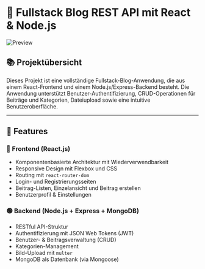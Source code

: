 # 📝 Fullstack Blog REST API mit React & Node.js

![Preview](https://github.com/dein-benutzername/dein-repo/blob/main/preview.png)

## 📚 Projektübersicht

Dieses Projekt ist eine vollständige Fullstack-Blog-Anwendung, die aus einem React-Frontend und einem Node.js/Express-Backend besteht. Die Anwendung unterstützt Benutzer-Authentifizierung, CRUD-Operationen für Beiträge und Kategorien, Dateiupload sowie eine intuitive Benutzeroberfläche.

---

## 🚀 Features

### 🔷 Frontend (React.js)
- Komponentenbasierte Architektur mit Wiederverwendbarkeit
- Responsive Design mit Flexbox und CSS
- Routing mit `react-router-dom`
- Login- und Registrierungsseiten
- Beitrag-Listen, Einzelansicht und Beitrag erstellen
- Benutzerprofil & Einstellungen

### 🟢 Backend (Node.js + Express + MongoDB)
- RESTful API-Struktur
- Authentifizierung mit JSON Web Tokens (JWT)
- Benutzer- & Beitragsverwaltung (CRUD)
- Kategorien-Management
- Bild-Upload mit `multer`
- MongoDB als Datenbank (via Mongoose)
